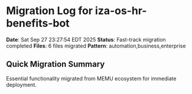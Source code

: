 # Migration Log for iza-os-hr-benefits-bot

**Date**: Sat Sep 27 23:27:54 EDT 2025
**Status**: Fast-track migration completed
**Files**:        6 files migrated
**Pattern**: automation,business,enterprise

## Quick Migration Summary
Essential functionality migrated from MEMU ecosystem for immediate deployment.
